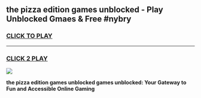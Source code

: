 
## the pizza edition games unblocked - Play Unblocked Gmaes & Free #nybry
<h3>
<a href="https://news.freeplayer.one?title=the_pizza_edition_games_unblocked&ref=24F">CLICK TO PLAY</a></h3>
<hr>

<h3>
<a href="https://news.freeplayer.one?title=the_pizza_edition_games_unblocked&ref=24F">CLICK 2 PLAY</a>
  
</h3>

<a href="https://news.freeplayer.one?title=the_pizza_edition_games_unblocked&ref=24F/"><img src="https://clearcache.store/games.png"></a>


**the pizza edition games unblocked games unblocked: Your Gateway to Fun and Accessible Online Gaming**
